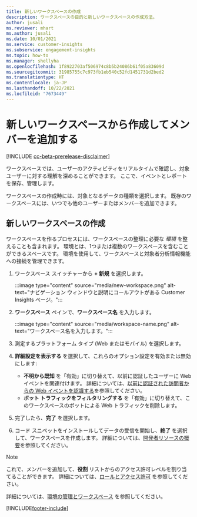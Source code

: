 ```yaml
---
title: 新しいワークスペースの作成
description: ワークスペースの目的と新しいワークスペースの作成方法。
author: jusali
ms.reviewer: mhart
ms.author: jusali
ms.date: 10/01/2021
ms.service: customer-insights
ms.subservice: engagement-insights
ms.topic: how-to
ms.manager: shellyha
ms.openlocfilehash: 1f8922703af506974c8b5b24086b61f05a83609d
ms.sourcegitcommit: 31985755c7c973fb1eb540c52fd1451731d2bed2
ms.translationtype: HT
ms.contentlocale: ja-JP
ms.lasthandoff: 10/22/2021
ms.locfileid: "7673449"
---
```

# <a name="create-a-new-workspace-and-add-members"></a>新しいワークスペースから作成してメンバーを追加する

[!INCLUDE [cc-beta-prerelease-disclaimer](includes/cc-beta-prerelease-disclaimer.md)]

ワークスペースでは、ユーザーのアクティビティをリアルタイムで確認し、対象ユーザーに対する理解を深めることができます。 ここで、イベントとレポートを保存、管理します。

ワークスペースの作成時には、対象となるデータの種類を選択します。 既存のワークスペースには、いつでも他のユーザーまたはメンバーを追加できます。 

## <a name="create-a-new-workspace"></a>新しいワークスペースの作成

ワークスペースを作るプロセスには、ワークスペースの整理に必要な *環境* を整えることも含まれます。 環境とは、1つまたは複数のワークスペースを含むことができるスペースです。 環境を使用して、ワークスペースと対象者分析情報機能への接続を管理できます。

1. ワークスペース スイッチャーから **+ 新規** を選択します。

   :::image type="content" source="media/new-workspace.png" alt-text="ナビゲーション ウィンドウと説明にコールアウトがある Customer Insights ページ。":::

1. **ワークスペース** ペインで、**ワークスペース名** を入力します。

   :::image type="content" source="media/workspace-name.png" alt-text="ワークスペース名を入力します。":::

1. 測定するプラットフォーム タイプ (Web またはモバイル) を選択します。

1. **詳細設定を表示する** を選択して、これらのオプション設定を有効または無効にします:

   - **不明から既知** を「有効」に切り替えて、以前に認証したユーザーに Web イベントを関連付けます。 詳細については、[以前に認証された訪問者からの Web イベントを認識する](unknown-to-known.md)を参照してください。
   - **ボット トラフィックをフィルタリングする** を「有効」に切り替えて、このワークスペースのボットによる Web トラフィックを削除します。 

1. 完了したら、**完了** を選択します。 

1. コード スニペットをインストールしてデータの受信を開始し、**終了** を選択して、ワークスペースを作成します。 詳細については、[開発者リソースの概要](developer-resources.md)を参照してください。

> [!NOTE]
> これで、メンバーを追加して、**役割** リストからのアクセス許可レベルを割り当てることができます。 詳細については、[ロールとアクセス許可](user-roles.md) を参照してください。 

詳細については、[環境の管理とワークスペース](manage-environments-workspaces.md) を参照してください。


[!INCLUDE[footer-include](../includes/footer-banner.md)]
